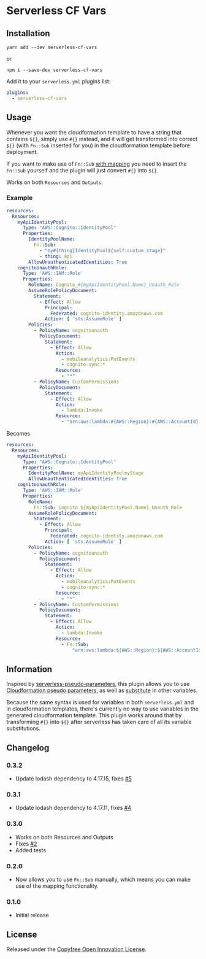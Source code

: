 # Serverless CF Vars

## Installation

```shell
yarn add --dev serverless-cf-vars
```

or

```shell
npm i --save-dev serverless-cf-vars
```

Add it to your `serverless.yml` plugins list:

```yaml
plugins:
  - serverless-cf-vars
```

## Usage

Whenever you want the cloudformation template to have a string that contains `${}`, simply use `#{}` instead, and it will get transformed into correct `${}` (with `Fn::Sub` inserted for you) in the cloudformation template before deployment.

If you want to make use of `Fn::Sub` [with mapping](https://docs.aws.amazon.com/AWSCloudFormation/latest/UserGuide/intrinsic-function-reference-sub.html#w2ab2c21c28c60c11) you need to insert the `Fn::Sub` yourself and the plugin will just convert `#{}` into `${}`.

Works on both `Resources` and `Outputs`.

### Example

```yaml
resources:
  Resources:
    myApiIdentityPool:
      Type: "AWS::Cognito::IdentityPool"
      Properties:
        IdentityPoolName:
          Fn::Sub:
            - "my#{thing}IdentityPool${self:custom.stage}"
            - thing: Api
        AllowUnauthenticatedIdentities: True
    cognitoUnauthRole:
      Type: 'AWS::IAM::Role'
      Properties:
        RoleName: Cognito_#{myApiIdentityPool.Name}_Unauth_Role
        AssumeRolePolicyDocument:
          Statement:
            - Effect: Allow
              Principal:
                Federated: cognito-identity.amazonaws.com
              Action: [ 'sts:AssumeRole' ]
        Policies:
          - PolicyName: cognitounauth
            PolicyDocument:
              Statement:
                - Effect: Allow
                  Action:
                    - mobileanalytics:PutEvents
                    - cognito-sync:*
                  Resource:
                    - "*"
          - PolicyName: CustomPermissions
            PolicyDocument:
              Statement:
                - Effect: Allow
                  Action:
                    - lambda:Invoke
                  Resource:
                    - "arn:aws:lambda:#{AWS::Region}:#{AWS::AccountId}:function:${self:service}-${self:custom.stage}-myFunction"
```

Becomes

```yaml
resources:
  Resources:
    myApiIdentityPool:
      Type: "AWS::Cognito::IdentityPool"
      Properties:
        IdentityPoolName: myApiIdentityPoolmyStage
        AllowUnauthenticatedIdentities: True
    cognitoUnauthRole:
      Type: 'AWS::IAM::Role'
      Properties:
        RoleName:
          Fn::Sub: Cognito_${myApiIdentityPool.Name}_Unauth_Role
        AssumeRolePolicyDocument:
          Statement:
            - Effect: Allow
              Principal:
                Federated: cognito-identity.amazonaws.com
              Action: [ 'sts:AssumeRole' ]
        Policies:
          - PolicyName: cognitounauth
            PolicyDocument:
              Statement:
                - Effect: Allow
                  Action:
                    - mobileanalytics:PutEvents
                    - cognito-sync:*
                  Resource:
                    - "*"
          - PolicyName: CustomPermissions
            PolicyDocument:
              Statement:
                - Effect: Allow
                  Action:
                    - lambda:Invoke
                  Resource:
                    - Fn::Sub:
                        "arn:aws:lambda:${AWS::Region}:${AWS::AccountId}:function:myService-myStage-myFunction"
```

## Information

Inspired by [serverless-pseudo-parameters](https://www.npmjs.com/package/serverless-pseudo-parameters), this plugin allows you to use [Cloudformation pseudo parameters](https://docs.aws.amazon.com/AWSCloudFormation/latest/UserGuide/pseudo-parameter-reference.html), as well as [substitute](https://docs.aws.amazon.com/AWSCloudFormation/latest/UserGuide/intrinsic-function-reference-sub.html) in other variables.

Because the same syntax is used for variables in both `serverless.yml` and in cloudformation templates, there's currently no way to use variables in the generated cloudformation template. This plugin works around that by transforming `#{}` into `${}` after serverless has taken care of all its variable substitutions.

## Changelog

### 0.3.2

- Update lodash dependency to 4.17.15, fixes [#5](https://gitlab.com/kabo/serverless-cf-vars/issues/5)

### 0.3.1

- Update lodash dependency to 4.17.11, fixes [#4](https://gitlab.com/kabo/serverless-cf-vars/issues/4)

### 0.3.0

- Works on both Resources and Outputs
- Fixes [#2](https://gitlab.com/kabo/serverless-cf-vars/issues/2)
- Added tests

### 0.2.0

- Now allows you to use `Fn::Sub` manually, which means you can make use of the mapping functionality.

### 0.1.0

- Initial release

## License

Released under the [Copyfree Open Innovation License](http://coil.apotheon.org/).

